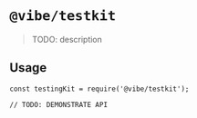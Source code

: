 # `@vibe/testkit`

> TODO: description

## Usage

```
const testingKit = require('@vibe/testkit');

// TODO: DEMONSTRATE API
```
